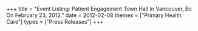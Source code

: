 +++
title = "Event Listing: Patient Engagement Town Hall In Vancouver, Bc On February 23, 2012."
date = 2012-02-08
themes = ["Primary Health Care"]
types = ["Press Releases"]
+++
